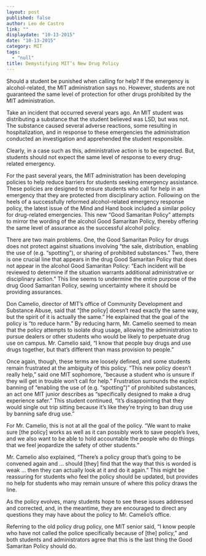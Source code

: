 ```yaml
---
layout: post
published: false
author: Leo de Castro
link: ""
displaydate: "10-13-2015"
date: "10-13-2015"
category: MIT
tags: 
  - "null"
title: Demystifying MIT’s New Drug Policy
---
```



Should a student be punished when calling for help? If the emergency is alcohol-related, the MIT administration says no. However, students are not guaranteed the same level of protection for other drugs prohibited by the MIT administration.

Take an incident that occurred several years ago. An MIT student was distributing a substance that the student believed was LSD, but was not. The substance caused several adverse reactions, some resulting in hospitalization, and in response to these emergencies the administration conducted an investigation and apprehended the student responsible. 

Clearly, in a case such as this, administrative action is to be expected. But, students should not expect the same level of response to every drug-related emergency. 
	
For the past several years, the MIT administration has been developing policies to help reduce barriers for students seeking emergency assistance. These policies are designed to ensure students who call for help in an emergency that they are protected from disciplinary action. Following on the heels of a successfully reformed alcohol-related emergency response policy, the latest issue of the Mind and Hand book included a similar policy for drug-related emergencies. This new “Good Samaritan Policy” attempts to mirror the wording of the alcohol Good Samaritan Policy, thereby offering the same level of assurance as the successful alcohol policy.

There are two main problems. One, the Good Samaritan Policy for drugs does not protect against situations involving “the sale, distribution, enabling the use of (e.g. “spotting”), or sharing of prohibited substances.” Two, there is one crucial line that appears in the drug Good Samaritan Policy that does not appear in the alcohol Good Samaritan Policy: “Each incident will be reviewed to determine if the situation warrants additional administrative or disciplinary action.” This line seems to undermine the entire purpose of the drug Good Samaritan Policy, sewing uncertainty where it should be providing assurances. 

Don Camelio, director of MIT’s office of Community Development and Substance Abuse, said that “[the policy] doesn’t read exactly the same way, but the spirit of it is actually the same.” He explained that the goal of the policy is “to reduce harm.” By reducing harm, Mr. Camelio seemed to mean that the policy attempts to isolate drug usage, allowing the administration to pursue dealers or other students who would be likely to perpetuate drug use on campus. Mr. Camelio said, “I know that people buy drugs and use drugs together, but that’s different than mass provision to people.”
 
 Once again, though, these terms are loosely defined, and some students remain frustrated at the ambiguity of this policy. “This new policy doesn’t really help,” said one MIT sophomore, “because a student who is unsure if they will get in trouble won’t call for help.” Frustration surrounds the explicit banning of “enabling the use of (e.g. “spotting”)” of prohibited substances, an act one MIT junior describes as “specifically designed to make a drug experience safer.” This student continued, “It’s disappointing that they would single out trip sitting because it’s like they’re trying to ban drug use by banning safe drug use.”

For Mr. Camelio, this is not at all the goal of the policy. “We want to make sure [the policy] works as well as it can possibly work to save people’s lives, and we also want to be able to hold accountable the people who do things that we feel jeopardize the safety of other students.” 

Mr. Camelio also explained, “There’s a policy group that’s going to be convened again and … should [they] find that the way that this is worded is weak … then they can actually look at it and do it again.” This might be reassuring for students who feel the policy should be updated, but provides no help for students who may remain unsure of where this policy draws the line. 

As the policy evolves, many students hope to see these issues addressed and corrected, and, in the meantime, they are encouraged to direct any questions they may have about the policy to Mr. Camelio’s office. 

Referring to the old policy drug policy, one MIT senior said, “I know people who have not called the police specifically because of [the] policy,” and both students and administrators agree that this is the last thing the Good Samaritan Policy should do.
